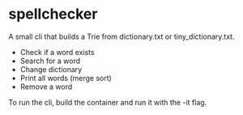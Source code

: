 # spellchecker

A small cli that builds a Trie from dictionary.txt or tiny_dictionary.txt.

- Check if a word exists
- Search for a word
- Change dictionary
- Print all words (merge sort)
- Remove a word

To run the cli, build the container and run it with the -it flag.


